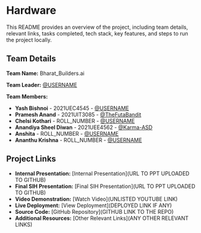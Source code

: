 # Hardware

This README provides an overview of the project, including team details, relevant links, tasks completed, tech stack, key features, and steps to run the project locally.

## Team Details

**Team Name:** Bharat_Builders.ai

**Team Leader:** [@USERNAME](https://github.com/USERNAME)

**Team Members:**

- **Yash Bishnoi** - 2021UEC4545 - [@USERNAME](https://github.com/USERNAME)
- **Pramesh Anand** - 2021UIT3085 - [@TheFutaBandit](https://github.com/TheFutaBandit)
- **Chelsi Kothari** - ROLL_NUMBER - [@USERNAME](https://github.com/USERNAME)
- **Anandiya Sheel Diwan** - 2021UEE4562 - [@Karma-ASD](https://github.com/Karma-ASD)
- **Anshita** - ROLL_NUMBER - [@USERNAME](https://github.com/USERNAME)
- **Ananthu Krishna** - ROLL_NUMBER - [@USERNAME](https://github.com/USERNAME)

## Project Links

- **Internal Presentation:** [Internal Presentation](URL TO PPT UPLOADED TO GITHUB)
- **Final SIH Presentation:** [Final SIH Presentation](URL TO PPT UPLOADED TO GITHUB)
- **Video Demonstration:** [Watch Video](UNLISTED YOUTUBE LINK)
- **Live Deployment:** [View Deployment](DEPLOYED LINK IF ANY)
- **Source Code:** [GitHub Repository](GITHUB LINK TO THE REPO)
- **Additional Resources:** [Other Relevant Links](ANY OTHER RELEVANT LINKS)

